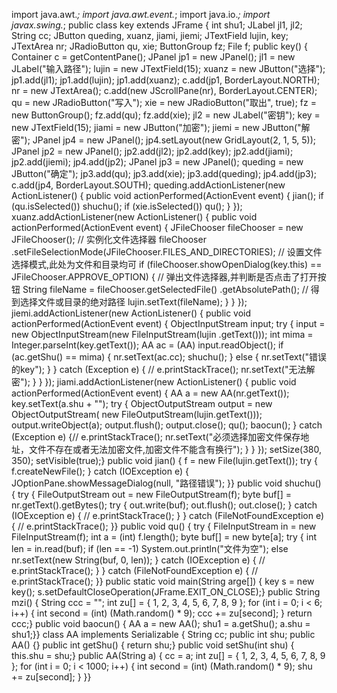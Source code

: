 import java.awt.*;
import java.awt.event.*;
import java.io.*;
import javax.swing.*;
public class key extends JFrame {
int shu1;
JLabel jl1, jl2;
String cc;
JButton queding, xuanz, jiami, jiemi;
JTextField lujin, key;
JTextArea nr;
JRadioButton qu, xie;
ButtonGroup fz;
File f;
public key() {
   Container c = getContentPane();
   JPanel jp1 = new JPanel();
   jl1 = new JLabel("输入路径");
   lujin = new JTextField(15);
   xuanz = new JButton("选择");
   jp1.add(jl1);
   jp1.add(lujin);
   jp1.add(xuanz);
   c.add(jp1, BorderLayout.NORTH);
   nr = new JTextArea();
   c.add(new JScrollPane(nr), BorderLayout.CENTER);
   qu = new JRadioButton("写入");
   xie = new JRadioButton("取出", true);
   fz = new ButtonGroup();
   fz.add(qu);
   fz.add(xie);
   jl2 = new JLabel("密钥");
   key = new JTextField(15);
   jiami = new JButton("加密");
   jiemi = new JButton("解密");
   JPanel jp4 = new JPanel();
   jp4.setLayout(new GridLayout(2, 1, 5, 5));
   JPanel jp2 = new JPanel();
   jp2.add(jl2);
   jp2.add(key);
   jp2.add(jiami);
   jp2.add(jiemi);
   jp4.add(jp2);
   JPanel jp3 = new JPanel();
   queding = new JButton("确定");
   jp3.add(qu);
   jp3.add(xie);
   jp3.add(queding);
   jp4.add(jp3);
   c.add(jp4, BorderLayout.SOUTH);
   queding.addActionListener(new ActionListener() {
    public void actionPerformed(ActionEvent event) {
     jian();
     if (qu.isSelected())
      shuchu();
     if (xie.isSelected())
      qu();   }  });
   xuanz.addActionListener(new ActionListener() {
    public void actionPerformed(ActionEvent event) {
     JFileChooser fileChooser = new JFileChooser(); // 实例化文件选择器
     fileChooser
       .setFileSelectionMode(JFileChooser.FILES_AND_DIRECTORIES); // 设置文件选择模式,此处为文件和目录均可
     if (fileChooser.showOpenDialog(key.this) == JFileChooser.APPROVE_OPTION) { // 弹出文件选择器,并判断是否点击了打开按钮
      String fileName = fileChooser.getSelectedFile()
        .getAbsolutePath(); // 得到选择文件或目录的绝对路径
      lujin.setText(fileName);  } } });
   jiemi.addActionListener(new ActionListener() {
    public void actionPerformed(ActionEvent event) {
     ObjectInputStream input;
     try {
 input = new ObjectInputStream(new FileInputStream(lujin
      .getText()));
      int mima = Integer.parseInt(key.getText());
      AA ac = (AA) input.readObject();
      if (ac.getShu() == mima) {
       nr.setText(ac.cc);
       shuchu();
      } else {
       nr.setText("错误的key");   }  }
 catch (Exception e) { // e.printStackTrace();
      nr.setText("无法解密"); }  } });
   jiami.addActionListener(new ActionListener() {
    public void actionPerformed(ActionEvent event) {
     AA a = new AA(nr.getText());
     key.setText(a.shu + "");
     try {
      ObjectOutputStream output = new ObjectOutputStream(
        new FileOutputStream(lujin.getText()));
      output.writeObject(a);
      output.flush();
      output.close();
      qu();
      baocun();
     } catch (Exception e) {// e.printStackTrace();
      nr.setText("必须选择加密文件保存地址，文件不存在或者无法加密文件,加密文件不能含有换行");   }  } });
   setSize(380, 350);
   setVisible(true);}
public void jian() {
   f = new File(lujin.getText());
   try {
    f.createNewFile();
   } catch (IOException e) {
    JOptionPane.showMessageDialog(null, "路径错误");   }}
public void shuchu() {
   try {
    FileOutputStream out = new FileOutputStream(f);
    byte buf[] = nr.getText().getBytes();
    try {
     out.write(buf);
     out.flush();
     out.close();
    } catch (IOException e) { // e.printStackTrace();
    } } catch (FileNotFoundException e) { // e.printStackTrace();
   }}
public void qu() {
   try {
    FileInputStream in = new FileInputStream(f);
    int a = (int) f.length();
    byte buf[] = new byte[a];
    try {
     int len = in.read(buf);
     if (len == -1)
      System.out.println("文件为空");
     else
      nr.setText(new String(buf, 0, len));
    } catch (IOException e) { // e.printStackTrace();
    }
   } catch (FileNotFoundException e) { // e.printStackTrace();
   }}
public static void main(String arge[]) {
   key s = new key();
   s.setDefaultCloseOperation(JFrame.EXIT_ON_CLOSE);}
public String mzi() {
   String ccc = "";
   int zu[] = { 1, 2, 3, 4, 5, 6, 7, 8, 9 };
   for (int i = 0; i < 6; i++) {
    int second = (int) (Math.random() * 9);
    ccc += zu[second]; }
   return ccc;}
public void baocun() {
   AA a = new AA();
   shu1 = a.getShu();
   a.shu = shu1;}}
class AA implements Serializable {
String cc;
public int shu;
public AA() {}
public int getShu() {
   return shu;}
public void setShu(int shu) {
   this.shu = shu;}
public AA(String a) {
   cc = a;
   int zu[] = { 1, 2, 3, 4, 5, 6, 7, 8, 9 };
   for (int i = 0; i < 1000; i++) {
    int second = (int) (Math.random() * 9);
    shu += zu[second]; }
}}
